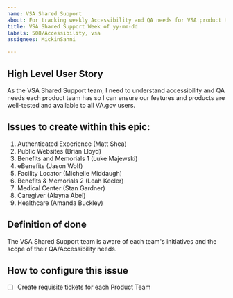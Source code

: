 ```yaml
---
name: VSA Shared Support
about: For tracking weekly Accessibility and QA needs for VSA product teams
title: VSA Shared Support Week of yy-mm-dd
labels: 508/Accessibility, vsa
assignees: MickinSahni

---
```


## High Level User Story
As the VSA Shared Support team, I need to understand accessibility and QA needs each product team has so I can ensure our features and products are well-tested and available to all VA.gov users.

## Issues to create within this epic:

1. Authenticated Experience (Matt Shea)
2. Public Websites (Brian Lloyd)
3. Benefits and Memorials 1 (Luke Majewski)
4. eBenefits (Jason Wolf)
5. Facility Locator (Michelle Middaugh)
6. Benefits & Memorials 2 (Leah Keeler)
7. Medical Center (Stan Gardner)
8. Caregiver (Alayna Abel)
9. Healthcare (Amanda Buckley)

## Definition of done
The VSA Shared Support team is aware of each team's initiatives and the scope of their QA/Accessibility needs.

## How to configure this issue
- [ ] Create requisite tickets for each Product Team
